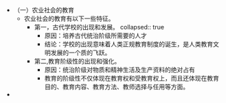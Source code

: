 - （一）农业社会的教育
	- 农业社会的教育有以下一些特征。
		- 第一，古代学校的出现和发展。
		  collapsed:: true
			- 原因：培养古代统治阶级所需要的人才
			- 结论：学校的出现意味着人类正规教育制度的诞生，是人类教育文明发展的一个质的飞跃。
		- 第二,教育阶级性的出现和强化。
			- 原因：统治阶级对物质和精神生活及生产资料的绝对占有
			- 教育的阶级性不仅体现在教育权和受教育权上，而且还体现在教育目的、教育内容、教育方法、教师选择与任用等方面。
-